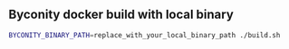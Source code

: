 ## Byconity docker build with local binary

```bash
BYCONITY_BINARY_PATH=replace_with_your_local_binary_path ./build.sh
```